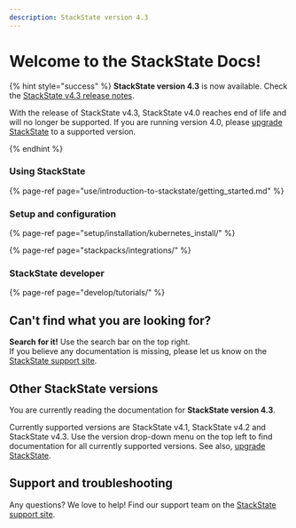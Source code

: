 ```yaml
---
description: StackState version 4.3
---
```


# Welcome to the StackState Docs!

{% hint style="success" %}
**StackState version 4.3** is now available. Check the [StackState v4.3 release notes](/setup/upgrade-stackstate/sts-release-notes.md#stackstate-v-4-3-x).

With the release of StackState v4.3, StackState v4.0 reaches end of life and will no longer be supported. If you are running version 4.0, please [upgrade StackState](/setup/upgrade-stackstate/README.md) to a supported version. 

{% endhint %}

### Using StackState

{% page-ref page="use/introduction-to-stackstate/getting\_started.md" %}

### Setup and configuration

{% page-ref page="setup/installation/kubernetes\_install/" %}

{% page-ref page="stackpacks/integrations/" %}

### StackState developer 

{% page-ref page="develop/tutorials/" %}

## Can't find what you are looking for?

**Search for it!** Use the search bar on the top right.  
If you believe any documentation is missing, please let us know on the [StackState support site](http://support.stackstate.com/).

## Other StackState versions

You are currently reading the documentation for **StackState version 4.3**.

Currently supported versions are StackState v4.1, StackState v4.2 and StackState v4.3. Use the version drop-down menu on the top left to find documentation for all currently supported versions. See also, [upgrade StackState](setup/upgrade-stackstate/steps-to-upgrade.md).

## Support and troubleshooting

Any questions? We love to help! Find our support team on the [StackState support site](http://support.stackstate.com/).

